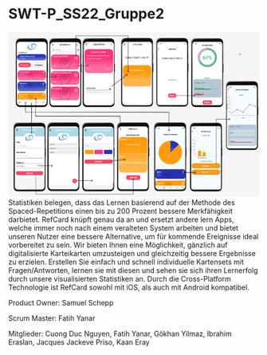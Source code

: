 # SWT-P_SS22_Gruppe2
![alt text](https://github.com/fynr80/ReactNative_RefCard/blob/main/KlickPfad.png)
Statistiken belegen, dass das Lernen basierend auf der Methode des Spaced-Repetitions einen bis zu 200 Prozent bessere Merkfähigkeit darbietet.
RefCard knüpft genau da an und ersetzt andere lern Apps, welche immer noch nach einem veralteten System arbeiten und bietet unseren Nutzer eine bessere Alternative, um für kommende Ereignisse ideal vorbereitet zu sein.
Wir bieten Ihnen eine Möglichkeit, gänzlich auf digitalisierte Karteikarten umzusteigen und gleichzeitig bessere Ergebnisse zu erzielen.
Erstellen Sie einfach und schnell individuelle Kartensets mit Fragen/Antworten, lernen sie mit diesen und sehen sie sich ihren Lernerfolg durch unsere visualisierten Statistiken an.
Durch die Cross-Platform Technologie ist RefCard sowohl mit iOS, als auch mit Android kompatibel.

Product Owner: 
Samuel Schepp


Scrum Master: 
Fatih Yanar


Mitglieder: 
Cuong Duc Nguyen, Fatih Yanar, Gökhan Yilmaz, Ibrahim Eraslan, Jacques Jackeve Priso, Kaan Eray
